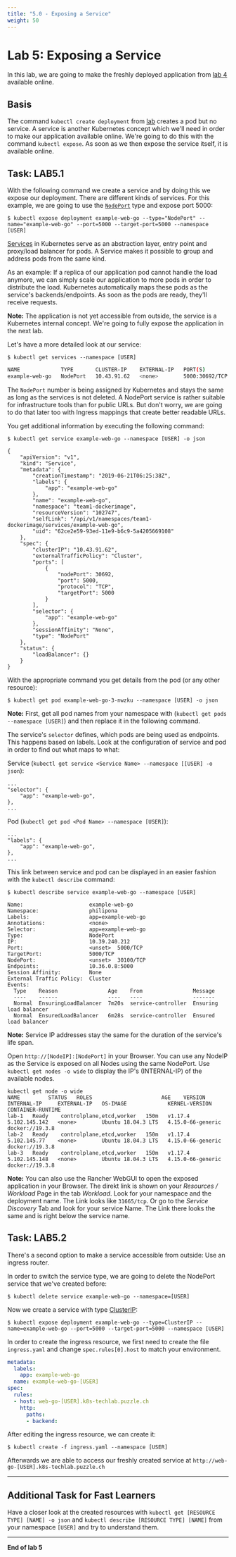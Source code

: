 ```yaml
---
title: "5.0 - Exposing a Service"
weight: 50
---
```


# Lab 5: Exposing a Service

In this lab, we are going to make the freshly deployed application from [lab 4](04_deploy_dockerimage.md) available online.


## Basis

The command `kubectl create deployment` from [lab](04_deploy_dockerimage.md) creates a pod but no service. A service is another Kubernetes concept which we'll need in order to make our application available online. We're going to do this with the command `kubectl expose`. As soon as we then expose the service itself, it is available online.

## Task: LAB5.1

With the following command we create a service and by doing this we expose our deployment. There are different kinds of services. For this example, we are going to use the [`NodePort`](https://kubernetes.io/docs/concepts/services-networking/service/#nodeport) type and expose port 5000:

```
$ kubectl expose deployment example-web-go --type="NodePort" --name="example-web-go" --port=5000 --target-port=5000 --namespace [USER]
```

[Services](https://kubernetes.io/docs/concepts/services-networking/service/) in Kubernetes serve as an abstraction layer, entry point and proxy/load balancer for pods. A Service makes it possible to group and address pods from the same kind.

As an example: If a replica of our application pod cannot handle the load anymore, we can simply scale our application to more pods in order to distribute the load. Kubernetes automatically maps these pods as the service's backends/endpoints. As soon as the pods are ready, they'll receive requests.

**Note:** The application is not yet accessible from outside, the service is a Kubernetes internal concept. We're going to fully expose the application in the next lab.

Let's have a more detailed look at our service:

```
$ kubectl get services --namespace [USER]
```

```bash
NAME             TYPE       CLUSTER-IP    EXTERNAL-IP   PORT(S)        AGE
example-web-go   NodePort   10.43.91.62   <none>        5000:30692/TCP  
```

The `NodePort` number is being assigned by Kubernetes and stays the same as long as the services is not deleted. A NodePort service is rather suitable for infrastructure tools than for public URLs. But don't worry, we are going to do that later too with Ingress mappings that create better readable URLs.

You get additional information by executing the following command:

```
$ kubectl get service example-web-go --namespace [USER] -o json
```

```
{
    "apiVersion": "v1",
    "kind": "Service",
    "metadata": {
        "creationTimestamp": "2019-06-21T06:25:38Z",
        "labels": {
            "app": "example-web-go"
        },
        "name": "example-web-go",
        "namespace": "team1-dockerimage",
        "resourceVersion": "102747",
        "selfLink": "/api/v1/namespaces/team1-dockerimage/services/example-web-go",
        "uid": "62ce2e59-93ed-11e9-b6c9-5a4205669108"
    },
    "spec": {
        "clusterIP": "10.43.91.62",
        "externalTrafficPolicy": "Cluster",
        "ports": [
            {
                "nodePort": 30692,
                "port": 5000,
                "protocol": "TCP",
                "targetPort": 5000
            }
        ],
        "selector": {
            "app": "example-web-go"
        },
        "sessionAffinity": "None",
        "type": "NodePort"
    },
    "status": {
        "loadBalancer": {}
    }
}
```

With the appropriate command you get details from the pod (or any other resource):

```
$ kubectl get pod example-web-go-3-nwzku --namespace [USER] -o json
```

**Note:** First, get all pod names from your namespace with (`kubectl get pods --namespace [USER]`) and then replace it in the following command.

The service's `selector` defines, which pods are being used as endpoints. This happens based on labels. Look at the configuration of service and pod in order to find out what maps to what:


Service (`kubectl get service <Service Name> --namespace [[USER] -o json`):
```
...
"selector": {
    "app": "example-web-go",
},
...
```

Pod (`kubectl get pod <Pod Name> --namespace [USER]`):
```
...
"labels": {
    "app": "example-web-go",
},
...
```

This link between service and pod can be displayed in an easier fashion with the `kubectl describe` command:
```
$ kubectl describe service example-web-go --namespace [USER]
```

```
Name:                     example-web-go
Namespace:                philipona
Labels:                   app=example-web-go
Annotations:              <none>
Selector:                 app=example-web-go
Type:                     NodePort
IP:                       10.39.240.212
Port:                     <unset>  5000/TCP
TargetPort:               5000/TCP
NodePort:                 <unset>  30100/TCP
Endpoints:                10.36.0.8:5000
Session Affinity:         None
External Traffic Policy:  Cluster
Events:
  Type    Reason                Age    From                Message
  ----    ------                ----   ----                -------
  Normal  EnsuringLoadBalancer  7m20s  service-controller  Ensuring load balancer
  Normal  EnsuredLoadBalancer   6m28s  service-controller  Ensured load balancer
```

**Note:** Service IP addresses stay the same for the duration of the service's life span.

Open `http://[NodeIP]:[NodePort]` in your Browser. 
You can use any NodeIP as the Service is exposed on all Nodes using the same NodePort. Use `kubectl get nodes -o wide` to display the IP's (INTERNAL-IP) of the available nodes.

```
kubectl get node -o wide
NAME         STATUS   ROLES                      AGE    VERSION   INTERNAL-IP     EXTERNAL-IP   OS-IMAGE             KERNEL-VERSION      CONTAINER-RUNTIME
lab-1   Ready    controlplane,etcd,worker   150m   v1.17.4   5.102.145.142   <none>        Ubuntu 18.04.3 LTS   4.15.0-66-generic   docker://19.3.8
lab-2   Ready    controlplane,etcd,worker   150m   v1.17.4   5.102.145.77    <none>        Ubuntu 18.04.3 LTS   4.15.0-66-generic   docker://19.3.8
lab-3   Ready    controlplane,etcd,worker   150m   v1.17.4   5.102.145.148   <none>        Ubuntu 18.04.3 LTS   4.15.0-66-generic   docker://19.3.8
```

**Note:** You can also use the Rancher WebGUI to open the exposed application in your Browser. The direkt link is shown on your *Resources / Workload* Page in the tab *Workload*. Look for your namespace and the deployment name. The Link looks like `31665/tcp`. Or go to the *Service Discovery* Tab and look for your service Name. The Link there looks the same and is right below the service name.


## Task: LAB5.2

There's a second option to make a service accessible from outside: Use an ingress router.

In order to switch the service type, we are going to delete the NodePort service that we've created before:

```
$ kubectl delete service example-web-go --namespace=[USER]
```
Now we create a service with type [ClusterIP](https://kubernetes.io/docs/concepts/services-networking/service/#publishing-services-service-types):

```
$ kubectl expose deployment example-web-go --type=ClusterIP --name=example-web-go --port=5000 --target-port=5000 --namespace [USER]
```

In order to create the ingress resource, we first need to create the file `ingress.yaml` and change `spec.rules[0].host` to match your environment.

```yaml
metadata:
  labels:
    app: example-web-go
  name: example-web-go-[USER]
spec:
  rules:
  - host: web-go-[USER].k8s-techlab.puzzle.ch
    http:
      paths:
      - backend:
```


After editing the ingress resource, we can create it:
```
$ kubectl create -f ingress.yaml --namespace [USER]
```
Afterwards we are able to access our freshly created service at `http://web-go-[USER].k8s-techlab.puzzle.ch`

---

## Additional Task for Fast Learners

Have a closer look at the created resources with `kubectl get [RESOURCE TYPE] [NAME] -o json` and `kubectl describe [RESOURCE TYPE] [NAME]` from your namespace `[USER]` and try to understand them.

---

**End of lab 5**
